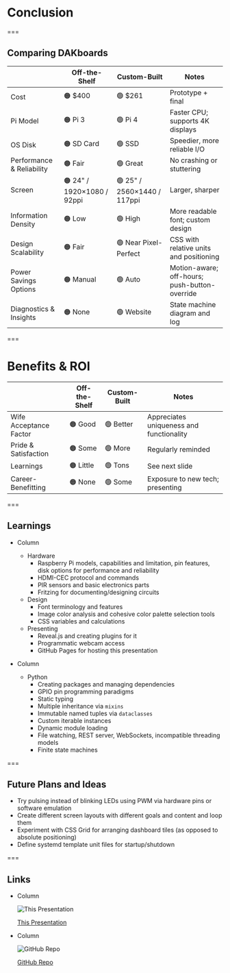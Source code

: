 <!-- .slide: id="conclusion-conclusion" -->
# Conclusion

===
<!-- .slide: id="conclusion-comparisons" -->
## Comparing DAKboards

<style>
    #conclusion-comparisons table {
        font-size: 67%;
    }
</style>

|                           | Off-the-Shelf             | Custom-Built               | Notes                                         |
| ------------------------- | ------------------------- | -------------------------- | --------------------------------------------- |
| Cost                      | 🟠 \$400                   | 🟢 $261                     | Prototype + final                             |
| Pi Model                  | 🟠 Pi 3                    | 🟢 Pi 4                     | Faster CPU; supports 4K displays              |
| OS Disk                   | 🟠 SD Card                 | 🟢 SSD                      | Speedier, more reliable I/O                   |
| Performance & Reliability | 🟠 Fair                    | 🟢 Great                    | No crashing or stuttering                     |
| Screen                    | 🟠 24" / 1920×1080 / 92ppi | 🟢 25" / 2560×1440 / 117ppi | Larger, sharper                               |
| Information Density       | 🟠 Low                     | 🟢 High                     | More readable font; custom design             |
| Design Scalability        | 🟠 Fair                    | 🟢 Near Pixel-Perfect       | CSS with relative units and positioning       |
| Power Savings Options     | 🟠 Manual                  | 🟢 Auto                     | Motion-aware; off-hours; push-button-override |
| Diagnostics & Insights    | 🟠 None                    | 🟢 Website                  | State machine diagram and log                 |

===
<!-- .slide: id="conclusion-benefits" -->
# Benefits & ROI

|                        | Off-the-Shelf | Custom-Built | Notes                                    |
| ---------------------- | ------------- | ------------ | ---------------------------------------- |
| Wife Acceptance Factor | 🟠 Good        | 🟢 Better     | Appreciates uniqueness and functionality |
| Pride & Satisfaction   | 🟠 Some        | 🟢 More       | Regularly reminded                       |
| Learnings              | 🟠 Little      | 🟢 Tons       | See next slide                           |
| Career-Benefitting     | 🟠 None        | 🟢 Some       | Exposure to new tech; presenting         |

===
<!-- .slide: class="columns layout" id="conclusion-learnings" style="font-size: smaller" -->
## Learnings

- Column

    - Hardware
        - Raspberry Pi models, capabilities and limitation, pin features, disk options for performance and reliability
        - HDMI-CEC protocol and commands
        - PIR sensors and basic electronics parts
        - Fritzing for documenting/designing circuits
    - Design
        - Font terminology and features
        - Image color analysis and cohesive color palette selection tools
        - CSS variables and calculations
    - Presenting
        - Reveal.js and creating plugins for it
        - Programmatic webcam access
        - GitHub Pages for hosting this presentation

- Column

    - Python
        - Creating packages and managing dependencies
        - GPIO pin programming paradigms
        - Static typing
        - Multiple inheritance via `mixins`
        - Immutable named tuples via `dataclasses`
        - Custom iterable instances
        - Dynamic module loading
        - File watching, REST server, WebSockets, incompatible threading models
        - Finite state machines

===
<!-- .slide: id="conclusion-plans-and-ideas" -->
## Future Plans and Ideas

- Try pulsing instead of blinking LEDs using PWM via hardware pins or software emulation
- Create different screen layouts with different goals and content and loop them
- Experiment with CSS Grid for arranging dashboard tiles (as opposed to absolute positioning)
- Define systemd template unit files for startup/shutdown

===
<!-- .slide: class="columns layout" id="conclusion-links" -->
## Links

- Column

    ![This Presentation](slides/conclusion/presentation-url-qr-code.svg)

    [This Presentation](https://robertbullen.github.io/dakboard)

- Column

    ![GitHub Repo](slides/conclusion/repo-url-qr-code.svg)

    [GitHub Repo](https://github.com/robertbullen/dakboard)

